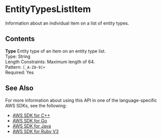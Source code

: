 # EntityTypesListItem<a name="API_EntityTypesListItem"></a>

Information about an individual item on a list of entity types\.

## Contents<a name="API_EntityTypesListItem_Contents"></a>

 **Type**   <a name="comprehend-Type-EntityTypesListItem-Type"></a>
Entity type of an item on an entity type list\.  
Type: String  
Length Constraints: Maximum length of 64\.  
Pattern: `[_A-Z0-9]+`   
Required: Yes

## See Also<a name="API_EntityTypesListItem_SeeAlso"></a>

For more information about using this API in one of the language\-specific AWS SDKs, see the following:
+  [AWS SDK for C\+\+](https://docs.aws.amazon.com/goto/SdkForCpp/comprehend-2017-11-27/EntityTypesListItem) 
+  [AWS SDK for Go](https://docs.aws.amazon.com/goto/SdkForGoV1/comprehend-2017-11-27/EntityTypesListItem) 
+  [AWS SDK for Java](https://docs.aws.amazon.com/goto/SdkForJava/comprehend-2017-11-27/EntityTypesListItem) 
+  [AWS SDK for Ruby V3](https://docs.aws.amazon.com/goto/SdkForRubyV3/comprehend-2017-11-27/EntityTypesListItem) 